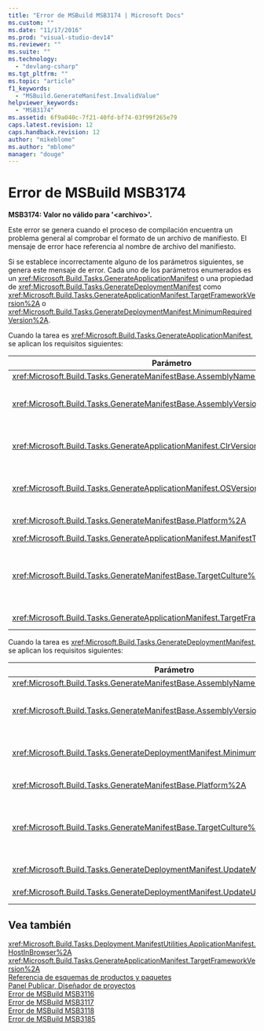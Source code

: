 ```yaml
---
title: "Error de MSBuild MSB3174 | Microsoft Docs"
ms.custom: ""
ms.date: "11/17/2016"
ms.prod: "visual-studio-dev14"
ms.reviewer: ""
ms.suite: ""
ms.technology: 
  - "devlang-csharp"
ms.tgt_pltfrm: ""
ms.topic: "article"
f1_keywords: 
  - "MSBuild.GenerateManifest.InvalidValue"
helpviewer_keywords: 
  - "MSB3174"
ms.assetid: 6f9a040c-7f21-40fd-bf74-03f99f265e79
caps.latest.revision: 12
caps.handback.revision: 12
author: "mikeblome"
ms.author: "mblome"
manager: "douge"
---
```

# Error de MSBuild MSB3174
**MSB3174: Valor no válido para '\<archivo\>'.**  
  
 Este error se genera cuando el proceso de compilación encuentra un problema general al comprobar el formato de un archivo de manifiesto.  El mensaje de error hace referencia al nombre de archivo del manifiesto.  
  
 Si se establece incorrectamente alguno de los parámetros siguientes, se genera este mensaje de error.  Cada uno de los parámetros enumerados es un <xref:Microsoft.Build.Tasks.GenerateApplicationManifest> o una propiedad de <xref:Microsoft.Build.Tasks.GenerateDeploymentManifest> como <xref:Microsoft.Build.Tasks.GenerateApplicationManifest.TargetFrameworkVersion%2A> o <xref:Microsoft.Build.Tasks.GenerateDeploymentManifest.MinimumRequiredVersion%2A>.  
  
 Cuando la tarea es <xref:Microsoft.Build.Tasks.GenerateApplicationManifest>, se aplican los requisitos siguientes:  
  
|Parámetro|Requisitos|  
|---------------|----------------|  
|<xref:Microsoft.Build.Tasks.GenerateManifestBase.AssemblyName%2A>|Debe ser un nombre de archivo válido.|  
|<xref:Microsoft.Build.Tasks.GenerateManifestBase.AssemblyVersion%2A>|Tiene los mismos requisitos que <xref:System.Version.%23ctor%2A>.  Todos los octetos deben ser mayores que 0.  Debe especificar los cuatro octetos.  Se aceptan cadenas vacías.|  
|<xref:Microsoft.Build.Tasks.GenerateApplicationManifest.ClrVersion%2A>|Tiene los mismos requisitos que <xref:System.Version.%23ctor%2A>.  Todos los octetos deben ser mayores que 0.  Debe especificar los cuatro octetos.  Se aceptan cadenas vacías.|  
|<xref:Microsoft.Build.Tasks.GenerateApplicationManifest.OSVersion%2A>|Tiene los mismos requisitos que <xref:System.Version.%23ctor%2A>.  Todos los octetos deben ser mayores que 0.  Debe especificar los cuatro octetos.  Se aceptan cadenas vacías.|  
|<xref:Microsoft.Build.Tasks.GenerateManifestBase.Platform%2A>|Debe ser **AnyCPU**, **x86**, **x64** o **Itanium**.  Se aceptan cadenas vacías.|  
|<xref:Microsoft.Build.Tasks.GenerateApplicationManifest.ManifestType%2A>|Debe ser **Nativo** o **ClickOnce**.|  
|<xref:Microsoft.Build.Tasks.GenerateManifestBase.TargetCulture%2A>|Puede ser una cadena vacía.  También puede ser una referencia cultural neutra \(especificada por el código de idioma de dos caracteres en minúsculas, por ejemplo, "jp" para japonés\).  De lo contrario, este valor tiene los mismos requisitos que <xref:System.Globalization.CultureInfo.%23ctor%2A>.|  
|<xref:Microsoft.Build.Tasks.GenerateApplicationManifest.TargetFrameworkVersion%2A>|Debe tener el formato v*\#*.*\#*.  Debe ser posterior a v2.0.  Se aceptan cadenas vacías.|  
  
 Cuando la tarea es <xref:Microsoft.Build.Tasks.GenerateDeploymentManifest>, se aplican los requisitos siguientes:  
  
|Parámetro|Requisitos|  
|---------------|----------------|  
|<xref:Microsoft.Build.Tasks.GenerateManifestBase.AssemblyName%2A>|Debe ser un nombre de archivo válido.|  
|<xref:Microsoft.Build.Tasks.GenerateManifestBase.AssemblyVersion%2A>|Tiene los mismos requisitos que <xref:System.Version.%23ctor%2A>.  Todos los octetos deben ser mayores que 0.  Debe especificar los cuatro octetos.  Se aceptan cadenas vacías.|  
|<xref:Microsoft.Build.Tasks.GenerateDeploymentManifest.MinimumRequiredVersion%2A>|Tiene los mismos requisitos que <xref:System.Version.%23ctor%2A>.  Todos los octetos deben ser mayores que 0.  Se aceptan cadenas vacías.|  
|<xref:Microsoft.Build.Tasks.GenerateManifestBase.Platform%2A>|Debe ser **AnyCPU**, **x86**, **x64** o **Itanium**.  Se aceptan cadenas vacías.|  
|<xref:Microsoft.Build.Tasks.GenerateManifestBase.TargetCulture%2A>|Puede ser una cadena vacía.  También puede ser una referencia cultural neutra \(especificada por el código de idioma de dos caracteres en minúsculas, por ejemplo, "jp" para japonés\).  De lo contrario, este valor tiene los mismos requisitos que <xref:System.Globalization.CultureInfo.%23ctor%2A>.|  
|<xref:Microsoft.Build.Tasks.GenerateDeploymentManifest.UpdateMode%2A>|Debe ser **Primer plano** o **Fondo**.  Se aceptan cadenas vacías.|  
|<xref:Microsoft.Build.Tasks.GenerateDeploymentManifest.UpdateUnit%2A>|Debe ser **Horas**, **Días** o **Semanas**.  Se aceptan cadenas vacías.|  
  
## Vea también  
 <xref:Microsoft.Build.Tasks.Deployment.ManifestUtilities.ApplicationManifest.HostInBrowser%2A>   
 <xref:Microsoft.Build.Tasks.GenerateApplicationManifest.TargetFrameworkVersion%2A>   
 [Referencia de esquemas de productos y paquetes](../deployment/product-and-package-schema-reference.md)   
 [Panel Publicar, Diseñador de proyectos](../ide/reference/publish-page-project-designer.md)   
 [Error de MSBuild MSB3116](../misc/msbuild-error-msb3116.md)   
 [Error de MSBuild MSB3117](../misc/msbuild-error-msb3117.md)   
 [Error de MSBuild MSB3118](../misc/msbuild-error-msb3118.md)   
 [Error de MSBuild MSB3185](../misc/msbuild-error-msb3185.md)